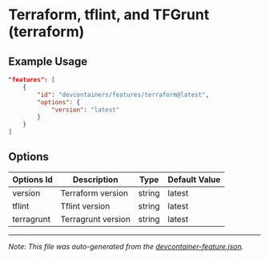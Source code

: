 
# Terraform, tflint, and TFGrunt (terraform)



## Example Usage

```json
"features": [
    {
        "id": "devcontainers/features/terraform@latest",
        "options": {
            "version": "latest"
        }
    }
]
```

## Options

| Options Id | Description | Type | Default Value |
|-----|-----|-----|-----|
| version | Terraform version | string | latest |
| tflint | Tflint version | string | latest |
| terragrunt | Terragrunt version | string | latest |

---

_Note: This file was auto-generated from the [devcontainer-feature.json](./devcontainer-feature.json)._
